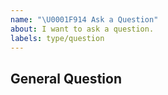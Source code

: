 ```yaml
---
name: "\U0001F914 Ask a Question"
about: I want to ask a question.
labels: type/question
---
```


## General Question

<!--

Before asking a question, make sure you have:

- Searched existing Stack Overflow questions.
- Googled your question.
- Searched open and closed [GitHub issues](https://github.com/shuosc/shuorv/issues)
- Read the documentation:
  - [shuorv Readme](https://github.com/shuosc/shuorv)
  - [shuorv doc](https://github.com/shuosc/shuorv/doc)

-->
